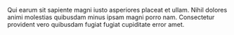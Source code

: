 Qui earum sit sapiente magni iusto asperiores placeat et ullam.
Nihil dolores animi molestias quibusdam minus ipsam magni porro nam.
Consectetur provident vero quibusdam fugiat fugiat cupiditate error amet.